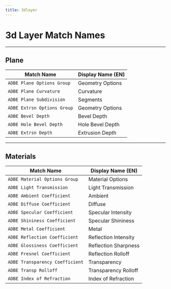 ```yaml
---
title: 3dlayer
---
```

# 3d Layer Match Names

---

## Plane

|         Match Name          | Display Name (EN) |
| --------------------------- | ----------------- |
| `ADBE Plane Options Group`  | Geometry Options  |
| `ADBE Plane Curvature`      | Curvature         |
| `ADBE Plane Subdivision`    | Segments          |
| `ADBE Extrsn Options Group` | Geometry Options  |
| `ADBE Bevel Depth`          | Bevel Depth       |
| `ADBE Hole Bevel Depth`     | Hole Bevel Depth  |
| `ADBE Extrsn Depth`         | Extrusion Depth   |

---

## Materials

|           Match Name            |  Display Name (EN)   |
| ------------------------------- | -------------------- |
| `ADBE Material Options Group`   | Material Options     |
| `ADBE Light Transmission`       | Light Transmission   |
| `ADBE Ambient Coefficient`      | Ambient              |
| `ADBE Diffuse Coefficient`      | Diffuse              |
| `ADBE Specular Coefficient`     | Specular Intensity   |
| `ADBE Shininess Coefficient`    | Specular Shininess   |
| `ADBE Metal Coefficient`        | Metal                |
| `ADBE Reflection Coefficient`   | Reflection Intensity |
| `ADBE Glossiness Coefficient`   | Reflection Sharpness |
| `ADBE Fresnel Coefficient`      | Reflection Rolloff   |
| `ADBE Transparency Coefficient` | Transparency         |
| `ADBE Transp Rolloff`           | Transparency Rolloff |
| `ADBE Index of Refraction`      | Index of Refraction  |
